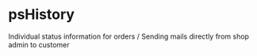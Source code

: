psHistory
=========

Individual status information for orders / Sending mails directly from shop admin to customer
